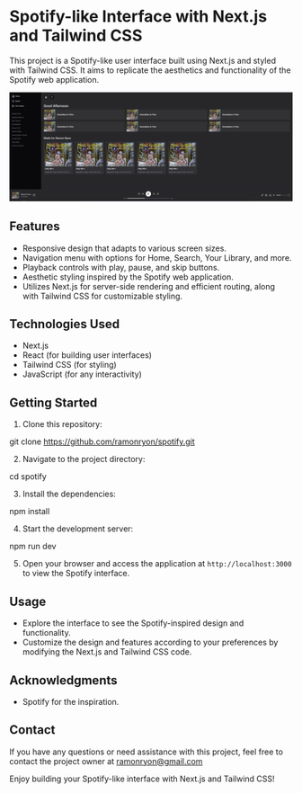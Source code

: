 # Spotify-like Interface with Next.js and Tailwind CSS

This project is a Spotify-like user interface built using Next.js and styled with Tailwind CSS. It aims to replicate the aesthetics and functionality of the Spotify web application.

![Spotify Interface Screenshot](screenshot.png)

## Features

- Responsive design that adapts to various screen sizes.
- Navigation menu with options for Home, Search, Your Library, and more.
- Playback controls with play, pause, and skip buttons.
- Aesthetic styling inspired by the Spotify web application.
- Utilizes Next.js for server-side rendering and efficient routing, along with Tailwind CSS for customizable styling.

## Technologies Used

- Next.js
- React (for building user interfaces)
- Tailwind CSS (for styling)
- JavaScript (for any interactivity)

## Getting Started

1. Clone this repository:

git clone https://github.com/ramonryon/spotify.git

2. Navigate to the project directory:

cd spotify

3. Install the dependencies:

npm install

4. Start the development server:

npm run dev

5. Open your browser and access the application at `http://localhost:3000` to view the Spotify interface.

## Usage

- Explore the interface to see the Spotify-inspired design and functionality.
- Customize the design and features according to your preferences by modifying the Next.js and Tailwind CSS code.


## Acknowledgments

- Spotify for the inspiration.

## Contact

If you have any questions or need assistance with this project, feel free to contact the project owner at ramonryon@gmail.com

Enjoy building your Spotify-like interface with Next.js and Tailwind CSS!




